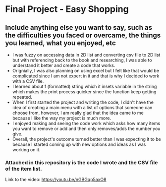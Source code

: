 # Final Project - Easy Shopping

## Include anything else you want to say, such as the difficulties you faced or overcame, the things you learned, what you enjoyed, etc
- I was fuzzy on accessing data in 2D list and converting csv file to 2D list but with referencing back to the book and researching, I was able to understand it better and create a code that works.
- Orignially, I was also planning on using excel but I felt like that would be complicated since I am not expert in it and that is why I decided to work with a CSV file. 
- I learned about f (formatted) string which it insets variable in the string which makes the print process quicker since the function keep getting repeated.
- When I first started the project and writing the code, I didn't have the idea of creating a main menu with a list of options that someone can choose from, however, I am really glad that the idea came to me because I like the way my project is much more. 
- I enjoyed making and seeing the code work which asks how many items you want to remove or add and then only removes/adds the number you give. 
- Overall, the project's outcome turned better than I was expecting it to be because I started coming up with new options and ideas as I was working on it. 


### Attached in this repository is the code I wrote and the CSV file of the item list. 


Link to the video: https://youtu.be/nGBGqp5axO8  

